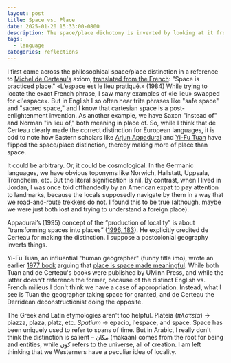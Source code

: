 ```yaml
---
layout: post
title: Space vs. Place
date: 2025-01-20 15:33:00-0800
description: The space/place dichotomy is inverted by looking at it from East or West.
tags:
  - language
categories: reflections
---
```

I first came across the philosophical space/place distinction in a reference to [Michel de Certeau's](https://en.wikipedia.org/wiki/Michel_de_Certeau) axiom, [translated from the French](https://monoskop.org/images/2/2a/De_Certeau_Michel_The_Practice_of_Everyday_Life.pdf): "Space is practiced place." «L’espace est le lieu pratiqué.» (1984) While trying to locate the exact French phrase, I saw many examples of «le lieu» swapped for «l'espace». But in English I so often hear trite phrases like "safe space" and "sacred space," and I know that cartesian space is a post-enlightenment invention. As another example, we have Saxon "instead of" and Norman "in lieu of," both meaning in place of. So, while I think that de Certeau clearly made the correct distinction for European languages, it is odd to note how Eastern scholars like [Arjun Appadurai](https://en.wikipedia.org/wiki/Arjun_Appadurai) and [Yi-Fu Tuan](https://en.wikipedia.org/wiki/Yi-Fu_Tuan)  have flipped the space/place distinction, thereby making more of place than space.

It could be arbitrary. Or, it could be cosmological. In the Germanic languages, we have obvious toponyms like Norwich, Hallstatt, Uppsala, Trondheim, etc. But the literal signification is nil. By contrast, when I lived in Jordan, I was once told offhandedly by an American expat to pay attention to landmarks, because the locals supposedly navigate by them in a way that we road-and-route trekkers do not. I found this to be true (although, maybe we were just both lost and trying to understand a foreign place).

Appadurai’s (1995) concept of the “production of locality” is about “transforming spaces into places” ([1996, 183](https://www.upress.umn.edu/9780816627936/modernity-at-large/)). He explicitly credited de Certeau for making the distinction. I suppose a postcolonial geography inverts things.

Yi-Fu Tuan, an influential "human geographer" (funny title imo), wrote an earlier [1977 book](https://archive.org/details/spaceplaceperspe0000tuan/page/n7/mode/2up) arguing that [place is space made meaningful](https://ls.wisc.edu/news/belonging-to-this-place-a-conversation-with-yi-fu-tuan/). While both Tuan and de Certeau's books were published by UMinn Press, and while the latter doesn't reference the former, because of the distinct English vs. French milieus I don't think we have a case of appropriation. Instead, what I see is Tuan the geographer taking space for granted, and de Certeau the Derridean deconstructionist doing the opposite.

The Greek and Latin etymologies aren't too helpful. Plateia (_πλατεία_) -> piazza, plaza, platz, etc. *Spatium* -> epacio, l'espace, and space. Space has been uniquely used to refer to spans of time. But in Arabic, I really don't think the distinction is salient – مكان (makaan) comes from the root for being and entities, while كون refers to the universe, all of creation. I am left thinking that we Westerners have a peculiar idea of locality.